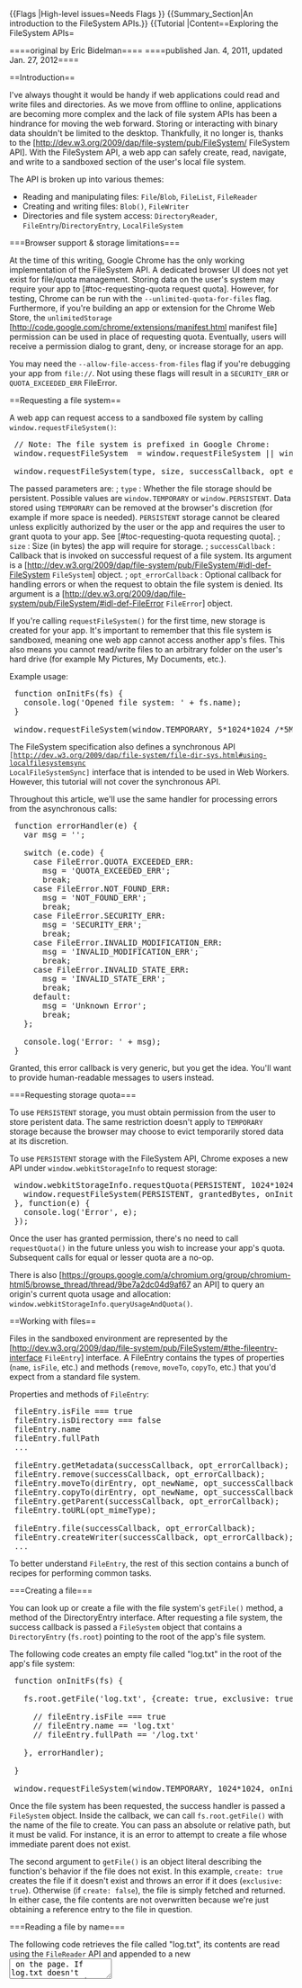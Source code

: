 {{Flags
|High-level issues=Needs Flags
}}
{{Summary_Section|An introduction to the FileSystem APIs.}}
{{Tutorial
|Content==Exploring the FileSystem APIs=

====original by Eric Bidelman====
====published Jan. 4, 2011, updated Jan. 27, 2012====

==Introduction==

I've always thought it would be handy if web applications could read and write files and directories. As we move from offline to online, applications are becoming more complex and the lack of file system APIs has been a hindrance for moving the web forward. Storing or interacting with binary data shouldn't be limited to the desktop. Thankfully, it no longer is, thanks to the [http://dev.w3.org/2009/dap/file-system/pub/FileSystem/ FileSystem API]. With the FileSystem API, a web app can safely create, read, navigate, and write to a sandboxed section of the user's local file system.

The API is broken up into various themes:

* Reading and manipulating files: <code>File</code>/<code>Blob</code>, <code>FileList</code>, <code>FileReader</code>
* Creating and writing files: <code>Blob()</code>, <code>FileWriter</code>
* Directories and file system access: <code>DirectoryReader</code>, <code>FileEntry</code>/<code>DirectoryEntry</code>, <code>LocalFileSystem</code>

===Browser support & storage limitations===

At the time of this writing, Google Chrome has the only working implementation of the FileSystem API. 
A dedicated browser UI does not yet exist for file/quota management. 
Storing data on the user's system may require your app to [#toc-requesting-quota request quota]. However, for testing, Chrome can be run with the <code>--unlimited-quota-for-files</code> flag. 
Furthermore, if you're building an app or extension for the Chrome Web Store, the <code>unlimitedStorage</code> [http://code.google.com/chrome/extensions/manifest.html manifest file] permission can be used in place of requesting quota. Eventually, users will receive a permission dialog to grant, deny, or increase storage for an app.

You may need the <code>--allow-file-access-from-files</code> flag if you're debugging your app from <code>file://</code>. Not using these flags will result in a <code>SECURITY_ERR</code> or <code>QUOTA_EXCEEDED_ERR</code> FileError.

==Requesting a file system==

A web app can request access to a sandboxed file system by calling <code>window.requestFileSystem()</code>:

<pre>
 // Note: The file system is prefixed in Google Chrome:
 window.requestFileSystem  = window.requestFileSystem &#124;&#124; window.webkitRequestFileSystem;
 
 window.requestFileSystem(type, size, successCallback, opt_errorCallback);
</pre>

The passed parameters are:
; <code>type</code>
: Whether the file storage should be persistent. Possible values are <code>window.TEMPORARY</code> or <code>window.PERSISTENT</code>. Data stored using <code>TEMPORARY</code> can be removed at the browser's discretion (for example if more space is needed). <code>PERSISTENT</code> storage cannot be cleared unless explicitly authorized by the user or the app and requires the user to grant quota to your app. See [#toc-requesting-quota requesting quota].
; <code>size</code>
: Size (in bytes) the app will require for storage.
; <code>successCallback</code>
: Callback that is invoked on successful request of a file system. Its argument is a [http://dev.w3.org/2009/dap/file-system/pub/FileSystem/#idl-def-FileSystem <code>FileSystem</code>] object.
; <code>opt_errorCallback</code>
: Optional callback for handling errors or when the request to obtain the file system is denied. Its argument is a [http://dev.w3.org/2009/dap/file-system/pub/FileSystem/#idl-def-FileError <code>FileError</code>] object.

If you're calling <code>requestFileSystem()</code> for the first time, new storage is created for your app. It's important to remember that this file system is sandboxed, meaning one web app cannot access another app's files. This also means you cannot read/write files to an arbitrary folder on the user's hard drive (for example My Pictures, My Documents, etc.).

Example usage:

<pre>
 function onInitFs(fs) {
   console.log('Opened file system: ' + fs.name);
 }
 
 window.requestFileSystem(window.TEMPORARY, 5*1024*1024 /*5MB*/, onInitFs, errorHandler);
</pre>

The FileSystem specification also defines a synchronous API <code>[http://dev.w3.org/2009/dap/file-system/file-dir-sys.html#using-localfilesystemsync LocalFileSystemSync]</code> interface that is intended to be used in Web Workers. However, this tutorial will not cover the synchronous API.

Throughout this article, we'll use the same handler for processing errors from the asynchronous calls:

<pre>
 function errorHandler(e) {
   var msg = '';
 
   switch (e.code) {
     case FileError.QUOTA_EXCEEDED_ERR:
       msg = 'QUOTA_EXCEEDED_ERR';
       break;
     case FileError.NOT_FOUND_ERR:
       msg = 'NOT_FOUND_ERR';
       break;
     case FileError.SECURITY_ERR:
       msg = 'SECURITY_ERR';
       break;
     case FileError.INVALID_MODIFICATION_ERR:
       msg = 'INVALID_MODIFICATION_ERR';
       break;
     case FileError.INVALID_STATE_ERR:
       msg = 'INVALID_STATE_ERR';
       break;
     default:
       msg = 'Unknown Error';
       break;
   };
 
   console.log('Error: ' + msg);
 }
</pre>

Granted, this error callback is very generic, but you get the idea. You'll want to provide human-readable messages to users instead.

===Requesting storage quota===

To use <code>PERSISTENT</code> storage, you must obtain permission from the user to store peristent data. The same restriction doesn't apply to <code>TEMPORARY</code> storage because the browser may choose to evict temporarily stored data at its discretion.

To use <code>PERSISTENT</code> storage with the FileSystem API, Chrome exposes a new API under <code>window.webkitStorageInfo</code> to request storage:

<pre>
 window.webkitStorageInfo.requestQuota(PERSISTENT, 1024*1024, function(grantedBytes) {
   window.requestFileSystem(PERSISTENT, grantedBytes, onInitFs, errorHandler);
 }, function(e) {
   console.log('Error', e);
 });
</pre>

Once the user has granted permission, there's no need to call <code>requestQuota()</code> in the future unless you wish to increase your app's quota. Subsequent calls for equal or lesser quota are a no-op.

There is also [https://groups.google.com/a/chromium.org/group/chromium-html5/browse_thread/thread/9be7a2dc04d9af67 an API] to query an origin's current quota usage and allocation: <code>window.webkitStorageInfo.queryUsageAndQuota()</code>.

==Working with files==

Files in the sandboxed environment are represented by the [http://dev.w3.org/2009/dap/file-system/pub/FileSystem/#the-fileentry-interface <code>FileEntry</code>] interface. 
A FileEntry contains the types of properties (<code>name</code>, <code>isFile</code>, etc.) and methods (<code>remove</code>, <code>moveTo</code>, <code>copyTo</code>, etc.) that you'd expect from a standard file system.

Properties and methods of <code>FileEntry</code>:

<pre>
 fileEntry.isFile === true
 fileEntry.isDirectory === false
 fileEntry.name
 fileEntry.fullPath
 ...
 
 fileEntry.getMetadata(successCallback, opt_errorCallback);
 fileEntry.remove(successCallback, opt_errorCallback);
 fileEntry.moveTo(dirEntry, opt_newName, opt_successCallback, opt_errorCallback);
 fileEntry.copyTo(dirEntry, opt_newName, opt_successCallback, opt_errorCallback);
 fileEntry.getParent(successCallback, opt_errorCallback);
 fileEntry.toURL(opt_mimeType);
 
 fileEntry.file(successCallback, opt_errorCallback);
 fileEntry.createWriter(successCallback, opt_errorCallback);
 ...
</pre>

To better understand <code>FileEntry</code>, the rest of this section contains a bunch of recipes for performing common tasks.

===Creating a file===

You can look up or create a file with the file system's <code>getFile()</code> method, a method of the DirectoryEntry interface. After requesting a file system, the success callback is passed a <code>FileSystem</code> object that contains a <code>DirectoryEntry</code> (<code>fs.root</code>) pointing to the root of the app's file system.

The following code creates an empty file called "log.txt" in the root of the app's file system:

<pre>
 function onInitFs(fs) {
 
   fs.root.getFile('log.txt', {create: true, exclusive: true}, function(fileEntry) {
 
     // fileEntry.isFile === true
     // fileEntry.name == 'log.txt'
     // fileEntry.fullPath == '/log.txt'
 
   }, errorHandler);
 
 }
 
 window.requestFileSystem(window.TEMPORARY, 1024*1024, onInitFs, errorHandler);
</pre>

Once the file system has been requested, the success handler is passed a <code>FileSystem</code> object. Inside the callback, we can call <code>fs.root.getFile()</code> with the name of the file to create. You can pass an absolute or relative path, but it must be valid. For instance, it is an error to attempt to create a file whose immediate parent does not exist. 

The second argument to <code>getFile()</code> is an object literal describing the function's behavior if the file does not exist. In this example, <code>create: true</code> creates the file if it doesn't exist and throws an error if it does (<code>exclusive: true</code>). Otherwise (if <code>create: false</code>), the file is simply fetched and returned. In either case, the file contents are not overwritten because we're just obtaining a reference entry to the file in question.

===Reading a file by name===

The following code retrieves the file called "log.txt", its contents are read using the <code>FileReader</code> API and appended to a new <textarea> on the page. If log.txt doesn't exist, an error is thrown.

<pre>
 function onInitFs(fs) {
 
   fs.root.getFile('log.txt', {}, function(fileEntry) {
 
     // Get a File object representing the file,
     // then use FileReader to read its contents.
     fileEntry.file(function(file) {
        var reader = new FileReader();
 
        reader.onloadend = function(e) {
          var txtArea = document.createElement('textarea');
          txtArea.value = this.result;
          document.body.appendChild(txtArea);
        };
 
        reader.readAsText(file);
     }, errorHandler);
 
   }, errorHandler);
 
 }
 
 window.requestFileSystem(window.TEMPORARY, 1024*1024, onInitFs, errorHandler);
</pre>

===Writing to a file===

The following code creates an empty file called "log.txt" (if it doesn't exist) and fills it with the text 'Lorem Ipsum'.

<pre>
 function onInitFs(fs) {
 
   fs.root.getFile('log.txt', {create: true}, function(fileEntry) {
 
     // Create a FileWriter object for our FileEntry (log.txt).
     fileEntry.createWriter(function(fileWriter) {
 
       fileWriter.onwriteend = function(e) {
         console.log('Write completed.');
       };
 
       fileWriter.onerror = function(e) {
         console.log('Write failed: ' + e.toString());
       };
 
       // Create a new Blob and write it to log.txt.
       var blob = new Blob(['Lorem Ipsum'], {type: 'text/plain'});
 
       fileWriter.write(blob);
 
     }, errorHandler);
 
   }, errorHandler);
 
 }
 
 window.requestFileSystem(window.TEMPORARY, 1024*1024, onInitFs, errorHandler);
</pre>

This time, we call the FileEntry's <code>createWriter()</code> method to obtain a <code>FileWriter</code> object. Inside the success callback, event handlers are set up for <code>error</code> and <code>writeend</code> events. The text data is written to the file by creating a blob, appending text to it, and passing the blob to <code>FileWriter.write()</code>.

===Appending data to a file===

The following code appends the text "Hello World" to the end of our log file. An error is thrown if the file does not exist.

<pre>
 function onInitFs(fs) {
 
   fs.root.getFile('log.txt', {create: false}, function(fileEntry) {
 
     // Create a FileWriter object for our FileEntry (log.txt).
     fileEntry.createWriter(function(fileWriter) {
 
       fileWriter.seek(fileWriter.length); // Start write position at EOF.
 
       // Create a new Blob and write it to log.txt.
       var blob = new Blob(['Hello World'], {type: 'text/plain'});
 
       fileWriter.write(blob);
 
     }, errorHandler);
 
   }, errorHandler);
 
 }
 
 window.requestFileSystem(window.TEMPORARY, 1024*1024, onInitFs, errorHandler);
</pre>

===Duplicating user-selected files===

The following code allows a user to select multiple files using <code><input type="file" multiple /></code> and creates copies of those files in the app's sandboxed file system.

<pre>
 <input type="file" id="myfile" multiple />
</pre>

<pre>
 document.querySelector('#myfile').onchange = function(e) {
   var files = this.files;
 
   window.requestFileSystem(window.TEMPORARY, 1024*1024, function(fs) {
     // Duplicate each file the user selected to the app's fs.
     for (var i = 0, file; file = files[i]; ++i) {
 
       // Capture current iteration's file in local scope for the getFile() callback.
       (function(f) {
         fs.root.getFile(f.name, {create: true, exclusive: true}, function(fileEntry) {
           fileEntry.createWriter(function(fileWriter) {
             fileWriter.write(f); // Note: write() can take a File or Blob object.
           }, errorHandler);
         }, errorHandler);
       })(file);
 
     }
   }, errorHandler);
 
 };
</pre>

Although we've used an input for the file import, one could easily leverage HTML5 Drag and Drop to achieve the same objective.

As noted in the comment, <code>FileWriter.write()</code> can accept a <code>Blob</code> or <code>File</code>. This is because <code>File</code> inherits from <code>Blob</code>. Therefore, all file objects are blobs.

===Removing a file===

The following code deletes the file 'log.txt'.

<pre>
 window.requestFileSystem(window.TEMPORARY, 1024*1024, function(fs) {
   fs.root.getFile('log.txt', {create: false}, function(fileEntry) {
 
     fileEntry.remove(function() { console.log('File removed.'); }, errorHandler);
 
   }, errorHandler);
 }, errorHandler);
</pre>

==Working with directories==

Directories in the sandbox are represented by the [http://dev.w3.org/2009/dap/file-system/pub/FileSystem/#the-directoryentry-interface <code>DirectoryEntry</code>] interface, which shares most of FileEntry's properties (they inherit from a common <code>Entry</code> interface). However, <code>DirectoryEntry</code> has additional methods for manipulating directories.

Properties and methods of <code>DirectoryEntry</code>:

<pre>
 dirEntry.isDirectory === true
 // See the section on FileEntry for other inherited properties/methods.
 ...
 
 var dirReader = dirEntry.createReader();
 dirEntry.getFile(path, opt_flags, opt_successCallback, opt_errorCallback);
 dirEntry.getDirectory(path, opt_flags, opt_successCallback, opt_errorCallback);
 dirEntry.removeRecursively(successCallback, opt_errorCallback);
 ...
</pre>

===Creating directories===

Use the <code>getDirectory()</code> method of <code>DirectoryEntry</code> to read or create directories. You can pass either a name or path as the directory to look up or create.

For example, the following code creates a directory named "MyPictures" in the root directory:

<pre>
 window.requestFileSystem(window.TEMPORARY, 1024*1024, function(fs) {
   fs.root.getDirectory('MyPictures', {create: true}, function(dirEntry) {
     ...
   }, errorHandler);
 }, errorHandler);
</pre>

===Subdirectories===

Creating a subdirectory is exactly the same as creating any other directory. However, the API throws an error if you attempt to create a directory whose immediate parent does not exist. The solution is to create each directory sequentially, which is rather tricky to do with an asynchronous API.

The following code creates a new hierarchy ("music/genres/jazz") in the root of the app's FileSystem by recursively adding each subdirectory after its parent folder has been created.

<pre>
 var path = 'music/genres/jazz/';
 
 function createDir(rootDirEntry, folders) {
   // Throw out './' or '/' and move on to prevent something like '/foo/.//bar'.
   if (folders[0] == '.' {{!}}{{!}} folders[0] == '') {
     folders = folders.slice(1);
   }
   rootDirEntry.getDirectory(folders[0], {create: true}, function(dirEntry) {
     // Recursively add the new subfolder (if we still have another to create).
     if (folders.length) {
       createDir(dirEntry, folders.slice(1));
     }
   }, errorHandler);
 };
 
 function onInitFs(fs) {
   createDir(fs.root, path.split('/')); // fs.root is a DirectoryEntry.
 }
 
 window.requestFileSystem(window.TEMPORARY, 1024*1024, onInitFs, errorHandler);
</pre>

Now that "music/genres/jazz" is in place, we can pass its full path to <code>getDirectory()</code> and create new subfolders or files under it. For example:

<pre>
 window.requestFileSystem(window.TEMPORARY, 1024*1024, function(fs) {
   fs.root.getFile('/music/genres/jazz/song.mp3', {create: true}, function(fileEntry) {
     ...
   }, errorHandler);
 }, errorHandler);
</pre>

===Reading a directory's contents===

To read the contents of a directory, create a <code>DirectoryReader</code> and call its <code>readEntries()</code> method. Note that there is no guarantee that all of a directory's entries will be returned in a single call to <code>readEntries()</code>. 
That means you need to keep calling <code>DirectoryReader.readEntries()</code> until no more results are returned. The following code demonstrates this:

<pre>
 <ul id="filelist"></ul>
</pre>

<pre>
 function toArray(list) {
   return Array.prototype.slice.call(list {{!}}{{!}} [], 0);
 }
 
 function listResults(entries) {
   // Document fragments can improve performance since they're only appended
   // to the DOM once. Only one browser reflow occurs.
   var fragment = document.createDocumentFragment();
 
   entries.forEach(function(entry, i) {
     var img = entry.isDirectory ? '<img src="folder-icon.gif">' :
                                   '<img src="file-icon.gif">';
     var li = document.createElement('li');
     li.innerHTML = [img, '<span>', entry.name, '</span>'].join('');
     fragment.appendChild(li);
   });
 
   document.querySelector('#filelist').appendChild(fragment);
 }
 
 function onInitFs(fs) {
 
   var dirReader = fs.root.createReader();
   var entries = [];
 
   // Call the reader.readEntries() until no more results are returned.
   var readEntries = function() {
      dirReader.readEntries (function(results) {
       if (!results.length) {
         listResults(entries.sort());
       } else {
         entries = entries.concat(toArray(results));
         readEntries();
       }
     }, errorHandler);
   };
 
   readEntries(); // Start reading dirs.
 
 }
 
 window.requestFileSystem(window.TEMPORARY, 1024*1024, onInitFs, errorHandler);
</pre>

===Removing a directory===

The <code>DirectoryEntry.remove()</code> method behaves just like [#toc-file-removing <code>FileEntry</code>]'s. The difference: attempting to delete a non-empty directory results in an error.

The following code removes the empty directory "jazz" from "/music/genres/":

<pre>
 window.requestFileSystem(window.TEMPORARY, 1024*1024, function(fs) {
   fs.root.getDirectory('music/genres/jazz', {}, function(dirEntry) {
 
     dirEntry.remove(function() { console.log('Directory removed.'); }, errorHandler);
 
   }, errorHandler);
 }, errorHandler);
</pre>

====Recursively removing a directory====

If you have a pesky directory that contains entries, <code>removeRecursively()</code> is your friend. It deletes the directory and its contents, recursively.

The following code recursively removes the directory "music" and all the files and directories that it contains:

<pre>
 window.requestFileSystem(window.TEMPORARY, 1024*1024, function(fs) {
   fs.root.getDirectory('/misc/../music', {}, function(dirEntry) {
 
     dirEntry.removeRecursively(function() { console.log('Directory removed.'); }, errorHandler);
 
   }, errorHandler);
 }, errorHandler);
</pre>

==Copying, renaming, and moving==

<code>FileEntry</code> and <code>DirectoryEntry</code> share common operations.

===Copying an entry===

Both <code>FileEntry</code> and <code>DirectoryEntry</code> have a <code>copyTo()</code> method for duplicating existing entries. This method automatically does a recursive copy on folders.

The following code example copies the file "me.png" from one directory to another:

<pre>
 function copy(cwd, src, dest) {
   cwd.getFile(src, {}, function(fileEntry) {
 
     cwd.getDirectory(dest, {}, function(dirEntry) {
       fileEntry.copyTo(dirEntry);
     }, errorHandler);
 
   }, errorHandler);
 }
 
 window.requestFileSystem(window.TEMPORARY, 1024*1024, function(fs) {
   copy(fs.root, '/folder1/me.png', 'folder2/mypics/');
 }, errorHandler);
</pre>

===Moving or renaming an entry===

The <code>moveTo()</code> method present in <code>FileEntry</code> and <code>DirectoryEntry</code> allows you to move or rename a file or directory. Its first argument is the parent directory to move the file under, and its second is an optional new name for the file. If a new name isn't provided, the file's original name is used.

The following example renames "me.png" to "you.png", but does not move the file:

<pre>
 function rename(cwd, src, newName) {
   cwd.getFile(src, {}, function(fileEntry) {
     fileEntry.moveTo(cwd, newName);
   }, errorHandler);
 }
 
 window.requestFileSystem(window.TEMPORARY, 1024*1024, function(fs) {
   rename(fs.root, 'me.png', 'you.png');
 }, errorHandler);
</pre>

The following example moves "me.png" (located in the root directory) to a folder named "newfolder".

<pre>
 function move(src, dirName) {
   fs.root.getFile(src, {}, function(fileEntry) {
 
     fs.root.getDirectory(dirName, {}, function(dirEntry) {
       fileEntry.moveTo(dirEntry);
     }, errorHandler);
 
   }, errorHandler);
 }
 
 window.requestFileSystem(window.TEMPORARY, 1024*1024, function(fs) {
   move('/me.png', 'newfolder/');
 }, errorHandler);
</pre>

==filesystem: URLs==

The FileSystem API exposes a new URL scheme, <code>filesystem:</code>, that can be used to fill <code>src</code> or <code>href</code> attributes. For example, if you wanted to display an image and have its [http://dev.w3.org/2009/dap/file-system/pub/FileSystem/#the-fileentry-interface <code>fileEntry</code>], calling <code>toURL()</code> would give you the file's <code>filesystem:</code> URL:

<pre>
 var img = document.createElement('img');
 img.src = fileEntry.toURL(); // filesystem:http://example.com/temporary/myfile.png
 document.body.appendChild(img);
</pre>

Alternatively, if you already have a <code>filesystem:</code> URL, <code>resolveLocalFileSystemURL()</code> will get you back the [http://dev.w3.org/2009/dap/file-system/pub/FileSystem/#the-fileentry-interface <code>fileEntry</code>]:

<pre>
 window.resolveLocalFileSystemURL = window.resolveLocalFileSystemURL {{!}}{{!}}
                                    window.webkitResolveLocalFileSystemURL;
 
 var url = 'filesystem:http://example.com/temporary/myfile.png';
 window.resolveLocalFileSystemURL(url, function(fileEntry) {
   ...
 });
</pre>

==Putting it all together==

===Basic example===

The demo in [http://www.html5rocks.com/en/tutorials/file/filesystem/ this article] will list the files/folders in the filesystem.

===HTML5 Terminal===

The HTML5 Terminal shell replicates some of the common operations in a UNIX filesystem (such as <code>cd</code>, <code>mkdir</code>, <code>rm</code>, <code>open</code>, and <code>cat</code>) by abstracting the FileSystem API. To add content, open the app, then drag and drop files from your desktop onto the terminal window. (Click the image caption to open the terminal.)

[[Image:xterminal2.jpg]]<br/>
[http://www.htmlfivewow.com/demos/terminal/terminal.html ''Click here to open the HTML5 Terminal'']

==Use Cases==

There are several [http://www.html5rocks.com/tutorials#offline,storage storage options] available in HTML5, but the FileSystem is different in that it aims to satisfy client-side storage use cases not well served by databases. Generally, these are applications that deal with large binary blobs and/or share data with applications outside of the context of the browser.

The specification lists several use cases:

# Persistent uploader
#* When a file or directory is selected for upload, it copies the files into a local sandbox and uploads a chunk at a time.
#* Uploads can be restarted after browser crashes, network interruptions, etc.
# Video game, music, or other app with lots of media assets
#* It downloads one or several large tarballs, and expands them locally into a directory structure.
#* The same download works on any operating system.
#* It can manage prefetching just the next-to-be-needed assets in the background, so going to the next game level or activating a new feature doesn't require waiting for a download.
#* It uses those assets directly from its local cache, by direct file reads or by handing local URIs to image or video tags, WebGL asset loaders, etc.
#* The files may be of arbitrary binary format.
#* On the server side, a compressed tarball will often be much smaller than a collection of separately-compressed files. Also, 1 tarball instead of 1000 little files will involve fewer seeks, all else being equal.
# Audio/Photo editor with offline access or local cache for speed
#* The data blobs are potentially quite large, and are read-write.
#* It may want to do partial writes to files (ovewriting just the ID3/EXIF tags, for example).
#* The ability to organize project files by creating directories would be useful.
#* Edited files should be accessable by client-side applications [iTunes, Picasa].
# Offline video viewer
#* It downloads large files (>1GB) for later viewing.
#* It needs efficient seek + streaming.
#* It must be able to hand a URI to the video tag.
#* It should enable access to partly-downloaded files e.g. to let you watch the first episode of the DVD even if your download didn't complete before you got on the plane.
#* It should be able to pull a single episode out of the middle of a download and give just that to the video tag.
# Offline Web Mail Client
#* Downloads attachments and stores them locally.
#* Caches user-selected attachments for later upload.
#* Needs to be able to refer to cached attachments and image thumbnails for display and upload.
#* Should be able to trigger the UA's download manager just as if talking to a server.
#* Should be able to upload an email with attachments as a multipart post, rather than sending a file at a time in an XHR.

==Reference specifications==

* [http://dev.w3.org/2009/dap/file-system/pub/FileSystem/ FileSystem]
* [http://dev.w3.org/2009/dap/file-system/file-writer.html FileWriter]
* [http://dev.w3.org/2006/webapi/FileAPI/#dfn-filereader FileReader]
* [http://dev.w3.org/2006/webapi/FileAPI/ File]
* [http://dev.w3.org/2006/webapi/FileAPI/#dfn-Blob Blob]
|window_webkitRequestFileSystem;
 
 window_requestFileSystem(type, size, successCallback, opt_errorCallback);
</pre>

The passed parameters are:
; <code>type</code>
: Whether the file storage should be persistent_ Possible values are <code>window_TEMPORARY</code> or <code>window_PERSISTENT</code>_ Data stored using <code>TEMPORARY</code> can be removed at the browser's discretion (for example if more space is needed)_ <code>PERSISTENT</code> storage cannot be cleared unless explicitly authorized by the user or the app and requires the user to grant quota to your app_ See [#toc-requesting-quota requesting quota]_
; <code>size</code>
: Size (in bytes) the app will require for storage_
; <code>successCallback</code>
: Callback that is invoked on successful request of a file system_ Its argument is a [http://dev_w3_org/2009/dap/file-system/pub/FileSystem/#idl-def-FileSystem <code>FileSystem</code>] object_
; <code>opt_errorCallback</code>
: Optional callback for handling errors or when the request to obtain the file system is denied_ Its argument is a [http://dev_w3_org/2009/dap/file-system/pub/FileSystem/#idl-def-FileError <code>FileError</code>] object_

If you're calling <code>requestFileSystem()</code> for the first time, new storage is created for your app_ It's important to remember that this file system is sandboxed, meaning one web app cannot access another app's files_ This also means you cannot read/write files to an arbitrary folder on the user's hard drive (for example My Pictures, My Documents, etc_)_

Example usage:

<pre>
 function onInitFs(fs) {
   console_log('Opened file system: ' + fs_name);
 }
 
 window_requestFileSystem(window_TEMPORARY, 5*1024*1024 /*5MB*/, onInitFs, errorHandler);
</pre>

The FileSystem specification also defines a synchronous API <code>[http://dev_w3_org/2009/dap/file-system/file-dir-sys_html#using-localfilesystemsync LocalFileSystemSync]</code> interface that is intended to be used in Web Workers_ However, this tutorial will not cover the synchronous API_

Throughout this article, we'll use the same handler for processing errors from the asynchronous calls:

<pre>
 function errorHandler(e) {
   var msg='';
 
   switch (e.code) {
     case FileError.QUOTA_EXCEEDED_ERR:
       msg = 'QUOTA_EXCEEDED_ERR';
       break;
     case FileError.NOT_FOUND_ERR:
       msg = 'NOT_FOUND_ERR';
       break;
     case FileError.SECURITY_ERR:
       msg = 'SECURITY_ERR';
       break;
     case FileError.INVALID_MODIFICATION_ERR:
       msg = 'INVALID_MODIFICATION_ERR';
       break;
     case FileError.INVALID_STATE_ERR:
       msg = 'INVALID_STATE_ERR';
       break;
     default:
       msg = 'Unknown Error';
       break;
   };
 
   console.log('Error: ' + msg);
 }
</pre>

Granted, this error callback is very generic, but you get the idea. You'll want to provide human-readable messages to users instead.

===Requesting storage quota===

To use <code>PERSISTENT</code> storage, you must obtain permission from the user to store peristent data. The same restriction doesn't apply to <code>TEMPORARY</code> storage because the browser may choose to evict temporarily stored data at its discretion.

To use <code>PERSISTENT</code> storage with the FileSystem API, Chrome exposes a new API under <code>window.webkitStorageInfo</code> to request storage:

<pre>
 window.webkitStorageInfo.requestQuota(PERSISTENT, 1024*1024, function(grantedBytes) {
   window.requestFileSystem(PERSISTENT, grantedBytes, onInitFs, errorHandler);
 }, function(e) {
   console.log('Error', e);
 });
</pre>

Once the user has granted permission, there's no need to call <code>requestQuota()</code> in the future unless you wish to increase your app's quota. Subsequent calls for equal or lesser quota are a no-op.

There is also [https://groups.google.com/a/chromium.org/group/chromium-html5/browse_thread/thread/9be7a2dc04d9af67 an API] to query an origin's current quota usage and allocation: <code>window.webkitStorageInfo.queryUsageAndQuota()</code>.

==Working with files==

Files in the sandboxed environment are represented by the [http://dev.w3.org/2009/dap/file-system/pub/FileSystem/#the-fileentry-interface <code>FileEntry</code>] interface. 
A FileEntry contains the types of properties (<code>name</code>, <code>isFile</code>, etc.) and methods (<code>remove</code>, <code>moveTo</code>, <code>copyTo</code>, etc.) that you'd expect from a standard file system.

Properties and methods of <code>FileEntry</code>:

<pre>
 fileEntry.isFile === true
 fileEntry.isDirectory === false
 fileEntry.name
 fileEntry.fullPath
 ...
 
 fileEntry.getMetadata(successCallback, opt_errorCallback);
 fileEntry.remove(successCallback, opt_errorCallback);
 fileEntry.moveTo(dirEntry, opt_newName, opt_successCallback, opt_errorCallback);
 fileEntry.copyTo(dirEntry, opt_newName, opt_successCallback, opt_errorCallback);
 fileEntry.getParent(successCallback, opt_errorCallback);
 fileEntry.toURL(opt_mimeType);
 
 fileEntry.file(successCallback, opt_errorCallback);
 fileEntry.createWriter(successCallback, opt_errorCallback);
 ...
</pre>

To better understand <code>FileEntry</code>, the rest of this section contains a bunch of recipes for performing common tasks.

===Creating a file===

You can look up or create a file with the file system's <code>getFile()</code> method, a method of the DirectoryEntry interface. After requesting a file system, the success callback is passed a <code>FileSystem</code> object that contains a <code>DirectoryEntry</code> (<code>fs.root</code>) pointing to the root of the app's file system.

The following code creates an empty file called "log.txt" in the root of the app's file system:

<pre>
 function onInitFs(fs) {
 
   fs.root.getFile('log.txt', {create: true, exclusive: true}, function(fileEntry) {
 
     // fileEntry.isFile === true
     // fileEntry.name == 'log.txt'
     // fileEntry.fullPath == '/log.txt'
 
   }, errorHandler);
 
 }
 
 window.requestFileSystem(window.TEMPORARY, 1024*1024, onInitFs, errorHandler);
</pre>

Once the file system has been requested, the success handler is passed a <code>FileSystem</code> object. Inside the callback, we can call <code>fs.root.getFile()</code> with the name of the file to create. You can pass an absolute or relative path, but it must be valid. For instance, it is an error to attempt to create a file whose immediate parent does not exist. 

The second argument to <code>getFile()</code> is an object literal describing the function's behavior if the file does not exist. In this example, <code>create: true</code> creates the file if it doesn't exist and throws an error if it does (<code>exclusive: true</code>). Otherwise (if <code>create: false</code>), the file is simply fetched and returned. In either case, the file contents are not overwritten because we're just obtaining a reference entry to the file in question.

===Reading a file by name===

The following code retrieves the file called "log.txt", its contents are read using the <code>FileReader</code> API and appended to a new <textarea> on the page. If log.txt doesn't exist, an error is thrown.

<pre>
 function onInitFs(fs) {
 
   fs.root.getFile('log.txt', {}, function(fileEntry) {
 
     // Get a File object representing the file,
     // then use FileReader to read its contents.
     fileEntry.file(function(file) {
        var reader = new FileReader();
 
        reader.onloadend = function(e) {
          var txtArea = document.createElement('textarea');
          txtArea.value = this.result;
          document.body.appendChild(txtArea);
        };
 
        reader.readAsText(file);
     }, errorHandler);
 
   }, errorHandler);
 
 }
 
 window.requestFileSystem(window.TEMPORARY, 1024*1024, onInitFs, errorHandler);
</pre>

===Writing to a file===

The following code creates an empty file called "log.txt" (if it doesn't exist) and fills it with the text 'Lorem Ipsum'.

<pre>
 function onInitFs(fs) {
 
   fs.root.getFile('log.txt', {create: true}, function(fileEntry) {
 
     // Create a FileWriter object for our FileEntry (log.txt).
     fileEntry.createWriter(function(fileWriter) {
 
       fileWriter.onwriteend = function(e) {
         console.log('Write completed.');
       };
 
       fileWriter.onerror = function(e) {
         console.log('Write failed: ' + e.toString());
       };
 
       // Create a new Blob and write it to log.txt.
       var blob = new Blob(['Lorem Ipsum'], {type: 'text/plain'});
 
       fileWriter.write(blob);
 
     }, errorHandler);
 
   }, errorHandler);
 
 }
 
 window.requestFileSystem(window.TEMPORARY, 1024*1024, onInitFs, errorHandler);
</pre>

This time, we call the FileEntry's <code>createWriter()</code> method to obtain a <code>FileWriter</code> object. Inside the success callback, event handlers are set up for <code>error</code> and <code>writeend</code> events. The text data is written to the file by creating a blob, appending text to it, and passing the blob to <code>FileWriter.write()</code>.

===Appending data to a file===

The following code appends the text "Hello World" to the end of our log file. An error is thrown if the file does not exist.

<pre>
 function onInitFs(fs) {
 
   fs.root.getFile('log.txt', {create: false}, function(fileEntry) {
 
     // Create a FileWriter object for our FileEntry (log.txt).
     fileEntry.createWriter(function(fileWriter) {
 
       fileWriter.seek(fileWriter.length); // Start write position at EOF.
 
       // Create a new Blob and write it to log.txt.
       var blob = new Blob(['Hello World'], {type: 'text/plain'});
 
       fileWriter.write(blob);
 
     }, errorHandler);
 
   }, errorHandler);
 
 }
 
 window.requestFileSystem(window.TEMPORARY, 1024*1024, onInitFs, errorHandler);
</pre>

===Duplicating user-selected files===

The following code allows a user to select multiple files using <code><input type="file" multiple /></code> and creates copies of those files in the app's sandboxed file system.

<pre>
 <input type="file" id="myfile" multiple />
</pre>

<pre>
 document.querySelector('#myfile').onchange = function(e) {
   var files = this.files;
 
   window.requestFileSystem(window.TEMPORARY, 1024*1024, function(fs) {
     // Duplicate each file the user selected to the app's fs.
     for (var i = 0, file; file = files[i]; ++i) {
 
       // Capture current iteration's file in local scope for the getFile() callback.
       (function(f) {
         fs.root.getFile(f.name, {create: true, exclusive: true}, function(fileEntry) {
           fileEntry.createWriter(function(fileWriter) {
             fileWriter.write(f); // Note: write() can take a File or Blob object.
           }, errorHandler);
         }, errorHandler);
       })(file);
 
     }
   }, errorHandler);
 
 };
</pre>

Although we've used an input for the file import, one could easily leverage HTML5 Drag and Drop to achieve the same objective.

As noted in the comment, <code>FileWriter.write()</code> can accept a <code>Blob</code> or <code>File</code>. This is because <code>File</code> inherits from <code>Blob</code>. Therefore, all file objects are blobs.

===Removing a file===

The following code deletes the file 'log.txt'.

<pre>
 window.requestFileSystem(window.TEMPORARY, 1024*1024, function(fs) {
   fs.root.getFile('log.txt', {create: false}, function(fileEntry) {
 
     fileEntry.remove(function() { console.log('File removed.'); }, errorHandler);
 
   }, errorHandler);
 }, errorHandler);
</pre>

==Working with directories==

Directories in the sandbox are represented by the [http://dev.w3.org/2009/dap/file-system/pub/FileSystem/#the-directoryentry-interface <code>DirectoryEntry</code>] interface, which shares most of FileEntry's properties (they inherit from a common <code>Entry</code> interface). However, <code>DirectoryEntry</code> has additional methods for manipulating directories.

Properties and methods of <code>DirectoryEntry</code>:

<pre>
 dirEntry.isDirectory === true
 // See the section on FileEntry for other inherited properties/methods.
 ...
 
 var dirReader = dirEntry.createReader();
 dirEntry.getFile(path, opt_flags, opt_successCallback, opt_errorCallback);
 dirEntry.getDirectory(path, opt_flags, opt_successCallback, opt_errorCallback);
 dirEntry.removeRecursively(successCallback, opt_errorCallback);
 ...
</pre>

===Creating directories===

Use the <code>getDirectory()</code> method of <code>DirectoryEntry</code> to read or create directories. You can pass either a name or path as the directory to look up or create.

For example, the following code creates a directory named "MyPictures" in the root directory:

<pre>
 window.requestFileSystem(window.TEMPORARY, 1024*1024, function(fs) {
   fs.root.getDirectory('MyPictures', {create: true}, function(dirEntry) {
     ...
   }, errorHandler);
 }, errorHandler);
</pre>

===Subdirectories===

Creating a subdirectory is exactly the same as creating any other directory. However, the API throws an error if you attempt to create a directory whose immediate parent does not exist. The solution is to create each directory sequentially, which is rather tricky to do with an asynchronous API.

The following code creates a new hierarchy ("music/genres/jazz") in the root of the app's FileSystem by recursively adding each subdirectory after its parent folder has been created.

<pre>
 var path = 'music/genres/jazz/';
 
 function createDir(rootDirEntry, folders) {
   // Throw out './' or '/' and move on to prevent something like '/foo/.//bar'.
   if (folders[0] == '.' || folders[0] == '') {
     folders = folders.slice(1);
   }
   rootDirEntry.getDirectory(folders[0], {create: true}, function(dirEntry) {
     // Recursively add the new subfolder (if we still have another to create).
     if (folders.length) {
       createDir(dirEntry, folders.slice(1));
     }
   }, errorHandler);
 };
 
 function onInitFs(fs) {
   createDir(fs.root, path.split('/')); // fs.root is a DirectoryEntry.
 }
 
 window.requestFileSystem(window.TEMPORARY, 1024*1024, onInitFs, errorHandler);
</pre>

Now that "music/genres/jazz" is in place, we can pass its full path to <code>getDirectory()</code> and create new subfolders or files under it. For example:

<pre>
 window.requestFileSystem(window.TEMPORARY, 1024*1024, function(fs) {
   fs.root.getFile('/music/genres/jazz/song.mp3', {create: true}, function(fileEntry) {
     ...
   }, errorHandler);
 }, errorHandler);
</pre>

===Reading a directory's contents===

To read the contents of a directory, create a <code>DirectoryReader</code> and call its <code>readEntries()</code> method. Note that there is no guarantee that all of a directory's entries will be returned in a single call to <code>readEntries()</code>. 
That means you need to keep calling <code>DirectoryReader.readEntries()</code> until no more results are returned. The following code demonstrates this:

<pre>
 <ul id="filelist"></ul>
</pre>

<pre>
 function toArray(list) {
   return Array.prototype.slice.call(list || [], 0);
 }
 
 function listResults(entries) {
   // Document fragments can improve performance since they're only appended
   // to the DOM once. Only one browser reflow occurs.
   var fragment = document.createDocumentFragment();
 
   entries.forEach(function(entry, i) {
     var img = entry.isDirectory ? '<img src="folder-icon.gif">' :
                                   '<img src="file-icon.gif">';
     var li = document.createElement('li');
     li.innerHTML = [img, '<span>', entry.name, '</span>'].join('');
     fragment.appendChild(li);
   });
 
   document.querySelector('#filelist').appendChild(fragment);
 }
 
 function onInitFs(fs) {
 
   var dirReader = fs.root.createReader();
   var entries = [];
 
   // Call the reader.readEntries() until no more results are returned.
   var readEntries = function() {
      dirReader.readEntries (function(results) {
       if (!results.length) {
         listResults(entries.sort());
       } else {
         entries = entries.concat(toArray(results));
         readEntries();
       }
     }, errorHandler);
   };
 
   readEntries(); // Start reading dirs.
 
 }
 
 window.requestFileSystem(window.TEMPORARY, 1024*1024, onInitFs, errorHandler);
</pre>

===Removing a directory===

The <code>DirectoryEntry.remove()</code> method behaves just like [#toc-file-removing <code>FileEntry</code>]'s. The difference: attempting to delete a non-empty directory results in an error.

The following code removes the empty directory "jazz" from "/music/genres/":

<pre>
 window.requestFileSystem(window.TEMPORARY, 1024*1024, function(fs) {
   fs.root.getDirectory('music/genres/jazz', {}, function(dirEntry) {
 
     dirEntry.remove(function() { console.log('Directory removed.'); }, errorHandler);
 
   }, errorHandler);
 }, errorHandler);
</pre>

====Recursively removing a directory====

If you have a pesky directory that contains entries, <code>removeRecursively()</code> is your friend. It deletes the directory and its contents, recursively.

The following code recursively removes the directory "music" and all the files and directories that it contains:

<pre>
 window.requestFileSystem(window.TEMPORARY, 1024*1024, function(fs) {
   fs.root.getDirectory('/misc/../music', {}, function(dirEntry) {
 
     dirEntry.removeRecursively(function() { console.log('Directory removed.'); }, errorHandler);
 
   }, errorHandler);
 }, errorHandler);
</pre>

==Copying, renaming, and moving==

<code>FileEntry</code> and <code>DirectoryEntry</code> share common operations.

===Copying an entry===

Both <code>FileEntry</code> and <code>DirectoryEntry</code> have a <code>copyTo()</code> method for duplicating existing entries. This method automatically does a recursive copy on folders.

The following code example copies the file "me.png" from one directory to another:

<pre>
 function copy(cwd, src, dest) {
   cwd.getFile(src, {}, function(fileEntry) {
 
     cwd.getDirectory(dest, {}, function(dirEntry) {
       fileEntry.copyTo(dirEntry);
     }, errorHandler);
 
   }, errorHandler);
 }
 
 window.requestFileSystem(window.TEMPORARY, 1024*1024, function(fs) {
   copy(fs.root, '/folder1/me.png', 'folder2/mypics/');
 }, errorHandler);
</pre>

===Moving or renaming an entry===

The <code>moveTo()</code> method present in <code>FileEntry</code> and <code>DirectoryEntry</code> allows you to move or rename a file or directory. Its first argument is the parent directory to move the file under, and its second is an optional new name for the file. If a new name isn't provided, the file's original name is used.

The following example renames "me.png" to "you.png", but does not move the file:

<pre>
 function rename(cwd, src, newName) {
   cwd.getFile(src, {}, function(fileEntry) {
     fileEntry.moveTo(cwd, newName);
   }, errorHandler);
 }
 
 window.requestFileSystem(window.TEMPORARY, 1024*1024, function(fs) {
   rename(fs.root, 'me.png', 'you.png');
 }, errorHandler);
</pre>

The following example moves "me.png" (located in the root directory) to a folder named "newfolder".

<pre>
 function move(src, dirName) {
   fs.root.getFile(src, {}, function(fileEntry) {
 
     fs.root.getDirectory(dirName, {}, function(dirEntry) {
       fileEntry.moveTo(dirEntry);
     }, errorHandler);
 
   }, errorHandler);
 }
 
 window.requestFileSystem(window.TEMPORARY, 1024*1024, function(fs) {
   move('/me.png', 'newfolder/');
 }, errorHandler);
</pre>

==filesystem: URLs==

The FileSystem API exposes a new URL scheme, <code>filesystem:</code>, that can be used to fill <code>src</code> or <code>href</code> attributes. For example, if you wanted to display an image and have its [http://dev.w3.org/2009/dap/file-system/pub/FileSystem/#the-fileentry-interface <code>fileEntry</code>], calling <code>toURL()</code> would give you the file's <code>filesystem:</code> URL:

<pre>
 var img = document.createElement('img');
 img.src = fileEntry.toURL(); // filesystem:http://example.com/temporary/myfile.png
 document.body.appendChild(img);
</pre>

Alternatively, if you already have a <code>filesystem:</code> URL, <code>resolveLocalFileSystemURL()</code> will get you back the [http://dev.w3.org/2009/dap/file-system/pub/FileSystem/#the-fileentry-interface <code>fileEntry</code>]:

<pre>
 window.resolveLocalFileSystemURL = window.resolveLocalFileSystemURL {{!}}{{!}}
                                    window.webkitResolveLocalFileSystemURL;
 
 var url = 'filesystem:http://example.com/temporary/myfile.png';
 window.resolveLocalFileSystemURL(url, function(fileEntry) {
   ...
 });
</pre>

==Putting it all together==

===Basic example===

The demo in [http://www.html5rocks.com/en/tutorials/file/filesystem/ this article] will list the files/folders in the filesystem.

===HTML5 Terminal===

The HTML5 Terminal shell replicates some of the common operations in a UNIX filesystem (such as <code>cd</code>, <code>mkdir</code>, <code>rm</code>, <code>open</code>, and <code>cat</code>) by abstracting the FileSystem API. To add content, open the app, then drag and drop files from your desktop onto the terminal window. (Click the image caption to open the terminal.)

[[Image:xterminal2.jpg]]<br/>
[http://www.htmlfivewow.com/demos/terminal/terminal.html ''Click here to open the HTML5 Terminal'']

==Use Cases==

There are several [http://www.html5rocks.com/tutorials#offline,storage storage options] available in HTML5, but the FileSystem is different in that it aims to satisfy client-side storage use cases not well served by databases. Generally, these are applications that deal with large binary blobs and/or share data with applications outside of the context of the browser.

The specification lists several use cases:

# Persistent uploader
#* When a file or directory is selected for upload, it copies the files into a local sandbox and uploads a chunk at a time.
#* Uploads can be restarted after browser crashes, network interruptions, etc.
# Video game, music, or other app with lots of media assets
#* It downloads one or several large tarballs, and expands them locally into a directory structure.
#* The same download works on any operating system.
#* It can manage prefetching just the next-to-be-needed assets in the background, so going to the next game level or activating a new feature doesn't require waiting for a download.
#* It uses those assets directly from its local cache, by direct file reads or by handing local URIs to image or video tags, WebGL asset loaders, etc.
#* The files may be of arbitrary binary format.
#* On the server side, a compressed tarball will often be much smaller than a collection of separately-compressed files. Also, 1 tarball instead of 1000 little files will involve fewer seeks, all else being equal.
# Audio/Photo editor with offline access or local cache for speed
#* The data blobs are potentially quite large, and are read-write.
#* It may want to do partial writes to files (ovewriting just the ID3/EXIF tags, for example).
#* The ability to organize project files by creating directories would be useful.
#* Edited files should be accessable by client-side applications [iTunes, Picasa].
# Offline video viewer
#* It downloads large files (>1GB) for later viewing.
#* It needs efficient seek + streaming.
#* It must be able to hand a URI to the video tag.
#* It should enable access to partly-downloaded files e.g. to let you watch the first episode of the DVD even if your download didn't complete before you got on the plane.
#* It should be able to pull a single episode out of the middle of a download and give just that to the video tag.
# Offline Web Mail Client
#* Downloads attachments and stores them locally.
#* Caches user-selected attachments for later upload.
#* Needs to be able to refer to cached attachments and image thumbnails for display and upload.
#* Should be able to trigger the UA's download manager just as if talking to a server.
#* Should be able to upload an email with attachments as a multipart post, rather than sending a file at a time in an XHR.

==Reference specifications==

* [http://dev.w3.org/2009/dap/file-system/pub/FileSystem/ FileSystem]
* [http://dev.w3.org/2009/dap/file-system/file-writer.html FileWriter]
* [http://dev.w3.org/2006/webapi/FileAPI/#dfn-filereader FileReader]
* [http://dev.w3.org/2006/webapi/FileAPI/ File]
* [http://dev.w3.org/2006/webapi/FileAPI/#dfn-Blob Blob]
}}
{{Compatibility_Section
|Not_required=No
|Desktop_rows={{Compatibility Table Desktop Row
|Feature=Filesystem API
|Chrome_supported=Unknown
|Chrome_version=
|Chrome_prefixed_supported=Yes
|Chrome_prefixed_version=20.0
|Firefox_supported=Unknown
|Firefox_version=
|Firefox_prefixed_supported=Unknown
|Firefox_prefixed_version=
|Internet_explorer_supported=Unknown
|Internet_explorer_version=
|Internet_explorer_prefixed_supported=Unknown
|Internet_explorer_prefixed_version=
|Opera_supported=No
|Opera_version=
|Opera_prefixed_supported=Unknown
|Opera_prefixed_version=
|Safari_supported=No
|Safari_version=
|Safari_prefixed_supported=Unknown
|Safari_prefixed_version=
}}
|Mobile_rows={{Compatibility Table Mobile Row
|Feature=Filesystem API
|Android_supported=No
|Android_version=
|Android_prefixed_supported=Unknown
|Android_prefixed_version=
|Firefox_mobile_supported=Unknown
|Firefox_mobile_version=
|Firefox_mobile_prefixed_supported=Unknown
|Firefox_mobile_prefixed_version=
|IE_phone_supported=Unknown
|IE_phone_version=
|IE_phone_prefixed_supported=Unknown
|IE_phone_prefixed_version=
|Opera_mobile_supported=No
|Opera_mobile_version=
|Opera_mobile_prefixed_supported=Unknown
|Opera_mobile_prefixed_version=
|Safari_mobile_supported=No
|Safari_mobile_version=
|Safari_mobile_prefixed_supported=Unknown
|Safari_mobile_prefixed_version=
}}
|Notes_rows=
}}
{{See_Also_Section}}
{{Topics|FileAPI}}
{{External_Attribution
|Is_CC-BY-SA=No
|Sources=HTML5Rocks
|MDN_link=
|MSDN_link=
|HTML5Rocks_link=http://www.html5rocks.com/en/tutorials/file/filesystem/
}}